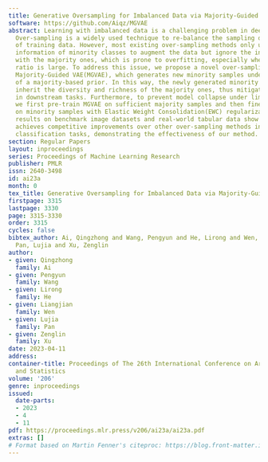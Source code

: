 ```yaml
---
title: Generative Oversampling for Imbalanced Data via Majority-Guided VAE
software: https://github.com/Aiqz/MGVAE
abstract: Learning with imbalanced data is a challenging problem in deep learning.
  Over-sampling is a widely used technique to re-balance the sampling distribution
  of training data. However, most existing over-sampling methods only use intra-class
  information of minority classes to augment the data but ignore the inter-class relationships
  with the majority ones, which is prone to overfitting, especially when the imbalance
  ratio is large. To address this issue, we propose a novel over-sampling model, called
  Majority-Guided VAE(MGVAE), which generates new minority samples under the guidance
  of a majority-based prior. In this way, the newly generated minority samples can
  inherit the diversity and richness of the majority ones, thus mitigating overfitting
  in downstream tasks. Furthermore, to prevent model collapse under limited data,
  we first pre-train MGVAE on sufficient majority samples and then fine-tune based
  on minority samples with Elastic Weight Consolidation(EWC) regularization. Experimental
  results on benchmark image datasets and real-world tabular data show that MGVAE
  achieves competitive improvements over other over-sampling methods in downstream
  classification tasks, demonstrating the effectiveness of our method.
section: Regular Papers
layout: inproceedings
series: Proceedings of Machine Learning Research
publisher: PMLR
issn: 2640-3498
id: ai23a
month: 0
tex_title: Generative Oversampling for Imbalanced Data via Majority-Guided VAE
firstpage: 3315
lastpage: 3330
page: 3315-3330
order: 3315
cycles: false
bibtex_author: Ai, Qingzhong and Wang, Pengyun and He, Lirong and Wen, Liangjian and
  Pan, Lujia and Xu, Zenglin
author:
- given: Qingzhong
  family: Ai
- given: Pengyun
  family: Wang
- given: Lirong
  family: He
- given: Liangjian
  family: Wen
- given: Lujia
  family: Pan
- given: Zenglin
  family: Xu
date: 2023-04-11
address:
container-title: Proceedings of The 26th International Conference on Artificial Intelligence
  and Statistics
volume: '206'
genre: inproceedings
issued:
  date-parts:
  - 2023
  - 4
  - 11
pdf: https://proceedings.mlr.press/v206/ai23a/ai23a.pdf
extras: []
# Format based on Martin Fenner's citeproc: https://blog.front-matter.io/posts/citeproc-yaml-for-bibliographies/
---
```

